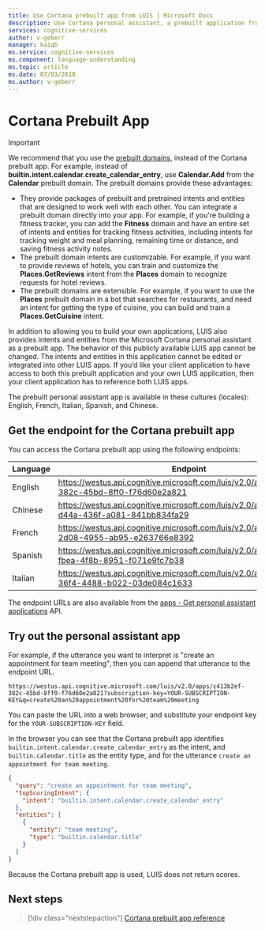 ```yaml
---
title: Use Cortana prebuilt app from LUIS | Microsoft Docs
description: Use Cortana personal assistant, a prebuilt application from Language Understanding Intelligent Services (LUIS).
services: cognitive-services
author: v-geberr
manager: kaiqb
ms.service: cognitive-services
ms.component: language-understanding
ms.topic: article
ms.date: 07/03/2018
ms.author: v-geberr
---
```


# Cortana Prebuilt App

> [!IMPORTANT]
> We recommend that you use the [prebuilt domains](./luis-how-to-use-prebuilt-domains.md), instead of the Cortana prebuilt app. 
> For example, instead of **builtin.intent.calendar.create_calendar_entry**, use **Calendar.Add** from the **Calendar** prebuilt domain.
> The prebuilt domains provide these advantages: 
> * They provide packages of prebuilt and pretrained intents and entities that are designed to work well with each other. You can integrate a prebuilt domain directly into your app. For example, if you're building a fitness tracker, you can add the **Fitness** domain and have an entire set of intents and entities for tracking fitness activities, including intents for tracking weight and meal planning, remaining time or distance, and saving fitness activity notes.
> * The prebuilt domain intents are customizable. For example, if you want to provide reviews of hotels, you can train and customize the **Places.GetReviews** intent from the **Places** domain to recognize requests for hotel reviews.
> * The prebuilt domains are extensible. For example, if you want to use the **Places** prebuilt domain in a bot that searches for restaurants, and need an intent for getting the type of cuisine, you can build and train a **Places.GetCuisine** intent.

In addition to allowing you to build your own applications, LUIS also provides intents and entities from the Microsoft Cortana personal assistant as a prebuilt app. The behavior of this publicly available LUIS app cannot be changed. The intents and entities in this application cannot be edited or integrated into other LUIS apps. If you’d like your client application to have access to both this prebuilt application and your own LUIS application, then your client application has to reference both LUIS apps.

The prebuilt personal assistant app is available in these cultures (locales): English, French, Italian, Spanish, and Chinese.

## Get the endpoint for the Cortana prebuilt app

You can access the Cortana prebuilt app using the following endpoints: 

| Language | Endpoint|
|--------| ------------------|
| English| https://westus.api.cognitive.microsoft.com/luis/v2.0/apps/c413b2ef-382c-45bd-8ff0-f76d60e2a821|
|    Chinese| https://westus.api.cognitive.microsoft.com/luis/v2.0/apps/c27c4af7-d44a-436f-a081-841bb834fa29|
|    French| https://westus.api.cognitive.microsoft.com/luis/v2.0/apps/0355ead1-2d08-4955-ab95-e263766e8392|
|    Spanish| https://westus.api.cognitive.microsoft.com/luis/v2.0/apps/cb2675e5-fbea-4f8b-8951-f071e9fc7b38|
|    Italian| https://westus.api.cognitive.microsoft.com/luis/v2.0/apps/30a0fddc-36f4-4488-b022-03de084c1633|


The endpoint URLs are also available from the [apps - Get personal assistant applications](https://westus.dev.cognitive.microsoft.com/docs/services/5890b47c39e2bb17b84a55ff/operations/5890b47c39e2bb052c5b9c32) API.

## Try out the personal assistant app
For example, if the utterance you want to interpret is "create an appointment for team meeting", then you can append that utterance to the endpoint URL. 

```
https://westus.api.cognitive.microsoft.com/luis/v2.0/apps/c413b2ef-382c-45bd-8ff0-f76d60e2a821?subscription-key=YOUR-SUBSCRIPTION-KEY&q=create%20an%20appointment%20for%20team%20meeting
```

You can paste the URL into a web browser, and substitute your endpoint key for the `YOUR-SUBSCRIPTION-KEY` field.

In the browser you can see that the Cortana prebuilt app identifies `builtin.intent.calendar.create_calendar_entry` as the intent, and `builtin.calendar.title` as the entity type, and for the utterance `create an appointment for team meeting`.

```JSON
{
  "query": "create an appointment for team meeting",
  "topScoringIntent": {
    "intent": "builtin.intent.calendar.create_calendar_entry"
  },
  "entities": [
    {
      "entity": "team meeting",
      "type": "builtin.calendar.title"
    }
  ]
}
```

Because the Cortana prebuilt app is used, LUIS does not return scores. 

## Next steps
> [!div class="nextstepaction"]
> [Cortana prebuilt app reference](./luis-reference-cortana-prebuilt.md)

